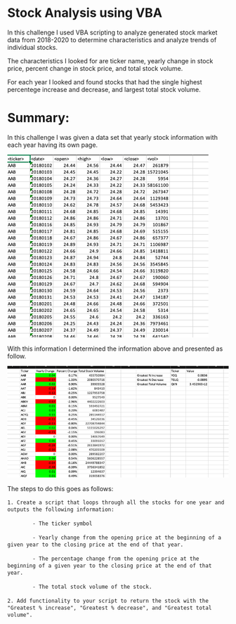 # Stock Analysis using VBA

In this challenge I used VBA scripting to analyze generated stock market data from 2018-2020 to determine characteristics and analyze trends of individual stocks.

The characteristics I looked for are ticker name, yearly change in stock price, percent change in stock price, and total stock volume.

For each year I looked and found stocks that had the single highest percentege increase and decrease, and largest total stock volume.


# Summary:

In this challenge I was given a data set that yearly stock information with each year having its own page.

![Alt text](<Screen Shot 2024-01-03 at 5.34.24 PM.png>)

With this information I determined the information above and presented as follow.

![Alt text](<Screen Shot 2024-01-03 at 6.51.42 PM.png>)

The steps to do this goes as follows:

    1. Create a script that loops through all the stocks for one year and outputs the following information:

            - The ticker symbol

            - Yearly change from the opening price at the beginning of a given year to the closing price at the end of that year.

            - The percentage change from the opening price at the beginning of a given year to the closing price at the end of that year.

            - The total stock volume of the stock.

    2. Add functionality to your script to return the stock with the "Greatest % increase", "Greatest % decrease", and "Greatest total volume".

